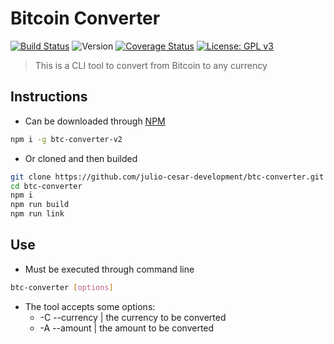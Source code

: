 # Bitcoin Converter

[![Build Status](https://badgen.net/travis/julio-cesar-development/btc-converter?icon=travis)](https://travis-ci.org/julio-cesar-development/btc-converter)
![Version](https://badgen.net/npm/v/btc-converter-v2)
[![Coverage Status](https://coveralls.io/repos/github/julio-cesar-development/btc-converter/badge.svg?branch=master)](https://coveralls.io/github/julio-cesar-development/btc-converter?branch=master)
[![License: GPL v3](https://img.shields.io/badge/License-GPLv3-blue.svg)](https://www.gnu.org/licenses/gpl-3.0)

> This is a CLI tool to convert from Bitcoin to any currency

## Instructions

* Can be downloaded through [NPM](https://www.npmjs.com/package/btc-converter-v2)

```bash
npm i -g btc-converter-v2
```

* Or cloned and then builded

```bash
git clone https://github.com/julio-cesar-development/btc-converter.git
cd btc-converter
npm i
npm run build
npm run link
```

## Use

* Must be executed through command line

```bash
btc-converter [options]
```

* The tool accepts some options:
  * -C --currency | the currency to be converted
  * -A --amount | the amount to be converted
